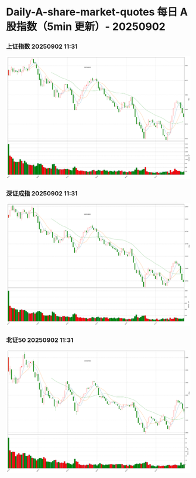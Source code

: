
# Daily-A-share-market-quotes 每日 A 股指数（5min 更新）- 20250902

### 上证指数 20250902 11:31
![](./fig/2025/9/20250902-sh000001.png)

### 深证成指 20250902 11:31
![](./fig/2025/9/20250902-sz399001.png)

### 北证50 20250902 11:31
![](./fig/2025/9/20250902-bj899050.png)
